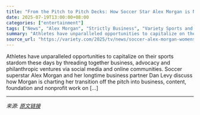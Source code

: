 ```yaml
---
title: "From the Pitch to Pitch Decks: How Soccer Star Alex Morgan is Navigating Her Post-Playing Career"
date: 2025-07-19T13:00:00+08:00
categories: ["entertainment"]
tags: ["News", "Alex Morgan", "Strictly Business", "Variety Sports and Entertainment"]
summary: "Athletes have unparalleled opportunities to capitalize on their sports stardom these days by threading together business, advocacy and philanthropic ventures via social media and online communities. S"
source_url: "https://variety.com/2025/tv/news/soccer-alex-morgan-womens-sports-dan-levy-strictly-business-1236465048/"
---
```


Athletes have unparalleled opportunities to capitalize on their sports stardom these days by threading together business, advocacy and philanthropic ventures via social media and online communities. Soccer superstar Alex Morgan and her longtime business partner Dan Levy discuss how Morgan is charting her transition off the pitch into business, content, foundation and nonprofit work on [&#8230;]

---

*来源: [原文链接](https://variety.com/2025/tv/news/soccer-alex-morgan-womens-sports-dan-levy-strictly-business-1236465048/)*
